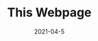 ---
layout: default
short-title: This Webpage
title: This Webpage
modal-id: 1
date: 2021-04-5
img: blur_code.png
alt: image-alt
icon: fa-sitemap
project-date: May 2021
github-link: https://github.com/Bennett-Wendorf/Bennett-Wendorf.github.io
project-link: https://bennett-wendorf.github.io/
description: This is a website that acts as my personal porfolio. I created it mostly from scratch with inspiration from Jerome Lachaud's Freelancer Jekyll theme. Feel free to look around and see what's here!
---